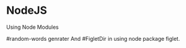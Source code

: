 # NodeJS

Using Node Modules <br>

#random-words genrater
And
#FigletDir in 
using node package figlet.
